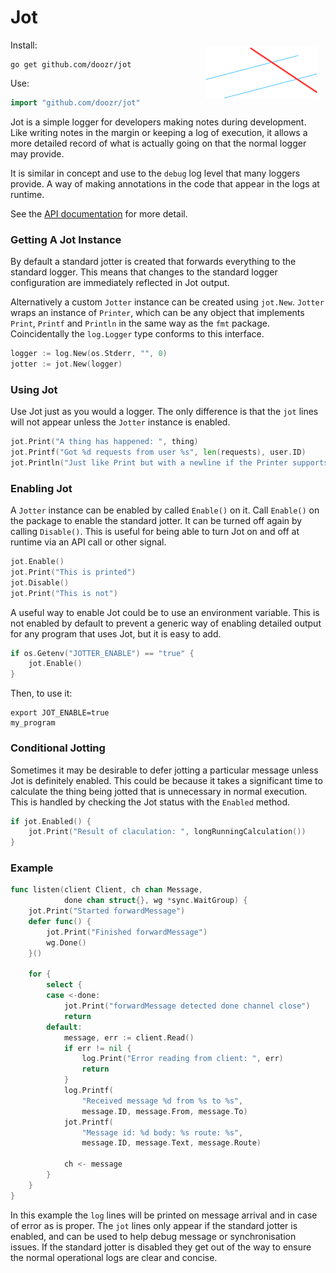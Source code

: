 # Jot

Install:<img align="right" width="180" style="margin: 12px" src="jot.svg">


```
go get github.com/doozr/jot
```

Use:

```go
import "github.com/doozr/jot"
```

Jot is a simple logger for developers making notes during development. Like
writing notes in the margin or keeping a log of execution, it allows a more
detailed record of what is actually going on that the normal logger may provide.

It is similar in concept and use to the `debug` log level that many loggers
provide. A way of making annotations in the code that appear in the logs at
runtime.

See the [API documentation](API.md) for more detail.

### Getting A Jot Instance

By default a standard jotter is created that forwards everything to the standard
logger. This means that changes to the standard logger configuration are
immediately reflected in Jot output.

Alternatively a custom `Jotter` instance can be created using `jot.New`.
`Jotter` wraps an instance of `Printer`, which can be any object that implements
`Print`, `Printf` and `Println` in the same way as the `fmt` package.
Coincidentally the `log.Logger` type conforms to this interface.

```go
logger := log.New(os.Stderr, "", 0)
jotter := jot.New(logger)
```

### Using Jot

Use Jot just as you would a logger. The only difference is that the `jot`
lines will not appear unless the `Jotter` instance is enabled.

```go
jot.Print("A thing has happened: ", thing)
jot.Printf("Got %d requests from user %s", len(requests), user.ID)
jot.Println("Just like Print but with a newline if the Printer supports it")
```

### Enabling Jot

A `Jotter` instance can be enabled by called `Enable()` on it. Call `Enable()`
on the package to enable the standard jotter. It can be turned off again by
calling `Disable()`. This is useful for being able to turn Jot on and off at
runtime via an API call or other signal.

```go
jot.Enable()
jot.Print("This is printed")
jot.Disable()
jot.Print("This is not")
```

A useful way to enable Jot could be to use an environment variable. This is
not enabled by default to prevent a generic way of enabling detailed output for
any program that uses Jot, but it is easy to add.

```go
if os.Getenv("JOTTER_ENABLE") == "true" {
	jot.Enable()
}
```

Then, to use it:

```
export JOT_ENABLE=true
my_program
```

### Conditional Jotting

Sometimes it may be desirable to defer jotting a particular message unless Jot
is definitely enabled. This could be because it takes a significant time to
calculate the thing being jotted that is unnecessary in normal execution. This
is handled by checking the Jot status with the `Enabled` method.

```go
if jot.Enabled() {
	jot.Print("Result of claculation: ", longRunningCalculation())
}
```

### Example

```go
func listen(client Client, ch chan Message,
			done chan struct{}, wg *sync.WaitGroup) {
	jot.Print("Started forwardMessage")
	defer func() {
		jot.Print("Finished forwardMessage")
		wg.Done()
	}()

	for {
		select {
		case <-done:
			jot.Print("forwardMessage detected done channel close")
			return
		default:
			message, err := client.Read()
			if err != nil {
				log.Print("Error reading from client: ", err)
				return
			}
			log.Printf(
				"Received message %d from %s to %s",
				message.ID, message.From, message.To)
			jot.Printf(
				"Message id: %d body: %s route: %s",
				message.ID, message.Text, message.Route)

			ch <- message
		}
	}
}
```

In this example the `log` lines will be printed on message arrival and in case
of error as is proper. The `jot` lines only appear if the standard jotter is
enabled, and can be used to help debug message or synchronisation issues. If the
standard jotter is disabled they get out of the way to ensure the normal
operational logs are clear and concise.
